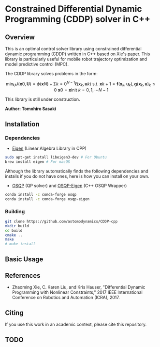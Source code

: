 # Constrained Differential Dynamic Programming (CDDP) solver in C++

## Overview
This is an optimal control solver library using constrained differential dynamic programming (CDDP) written in C++ based on Xie's [paper](https://zhaomingxie.github.io/projects/CDDP/CDDP.pdf). This library is particularly useful for mobile robot trajectory optimization and model predictive control (MPC).

The CDDP library solves problems in the form:

$$
\min_{\mathbf{U}} J(\mathbf{x}0, \mathbf{U}) = \phi(\mathbf{x}N) + \sum{k=0}^{N-1} \ell(\mathbf{x}_k,\mathbf{u}k) \
\mathrm{s.t.~}  \mathbf{x}{k+1} = \mathbf{f}(\mathbf{x}_k,\mathbf{u}_k) , \mathbf{g}(\mathbf{x}_k,\mathbf{u})_k\leq 0 \
\mathbf{x}0 = \mathbf{x}{\mathrm{init}}  \
k = 0,1,\cdots N-1
$$

This library is still under construction. 

**Author: Tomohiro Sasaki** 

## Installation
### Dependencies
* [Eigen](https://formulae.brew.sh/formula/eigen) (Linear Algebra Library in CPP)
    
```bash
sudo apt-get install libeigen3-dev # For Ubuntu
brew install eigen # For macOS
```

Although the library automatically finds the following dependencies and installs if you do not have ones, here is how you can install on your own.

* [OSQP](https://osqp.org/) (QP solver) and [OSQP-Eigen](https://robotology.github.io/osqp-eigen/) (C++ OSQP Wrapper)
```bash
conda install -c conda-forge osqp
conda install -c conda-forge osqp-eigen
```

### Building
```bash
git clone https://github.com/astomodynamics/CDDP-cpp 
mkdir build
cd build
cmake ..
make
# make install
```

## Basic Usage


## References
* Zhaoming Xie, C. Karen Liu, and Kris Hauser, "Differential Dynamic Programming with Nonlinear Constraints," 2017 IEEE International Conference on Robotics and Automation (ICRA), 2017.


## Citing
If you use this work in an academic context, please cite this repository.

## TODO
